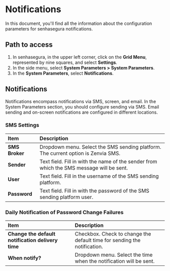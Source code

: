 # Notifications

In this document, you'll find all the information about the configuration parameters for senhasegura notifications.

## **Path to access**

1. In senhasegura, in the upper left corner, click on the **Grid Menu**, represented by nine squares, and select **Settings**.  
2. In the side menu, select **System Parameters \> System Parameters**.  
3. In the **System Parameters**, select **Notifications**.

## **Notifications**

Notifications encompass notifications via SMS, screen, and email. In the System Parameters section, you should configure sending via SMS. Email sending and on-screen notifications are configured in different locations.

### **SMS Settings**

| Item | Description |
| :---- | :---- |
| **SMS Broker** | Dropdown menu. Select the SMS sending platform. The current option is Zenvia SMS. |
| **Sender** | Text field. Fill in with the name of the sender from which the SMS message will be sent. |
| **User** | Text field. Fill in the username of the SMS sending platform. |
| **Password** | Text field. Fill in with the password of the SMS sending platform user. |

### **Daily Notification of Password Change Failures**

| Item | Description |
| :---- | :---- |
| **Change the default notification delivery time** | Checkbox. Check to change the default time for sending the notification. |
| **When notify?** | Dropdown menu. Select the time when the notification will be sent. |

